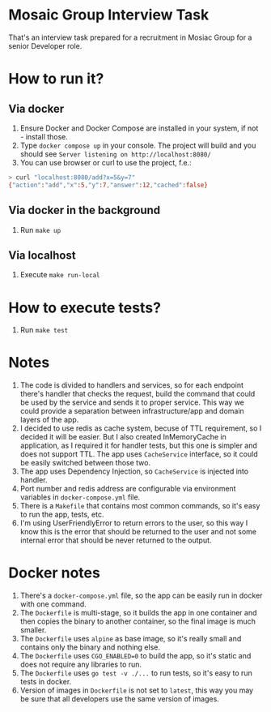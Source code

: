 # Mosaic Group Interview Task

That's an interview task prepared for a recruitment in Mosiac Group for a senior Developer role.

# How to run it?

## Via docker

1. Ensure Docker and Docker Compose are installed in your system, if not - install those.
2. Type `docker compose up` in your console. The project will build and you should see `Server listening on http://localhost:8080/`
3. You can use browser or curl to use the project, f.e.:
```bash
> curl "localhost:8080/add?x=5&y=7"
{"action":"add","x":5,"y":7,"answer":12,"cached":false}
```

## Via docker in the background

1. Run `make up`


## Via localhost

1. Execute `make run-local`

# How to execute tests?

1. Run `make test`

# Notes

1. The code is divided to handlers and services, so for each endpoint there's handler that checks the request, build the command that could be used by the service and sends it to proper service. This way we could provide a separation between infrastructure/app and domain layers of the app.
2. I decided to use redis as cache system, becuse of TTL requirement, so I decided it will be easier. But I also created InMemoryCache in application, as I required it for handler tests, but this one is simpler and does not support TTL. The app uses `CacheService` interface, so it could be easily switched between those two.
3. The app uses Dependency Injection, so `CacheService` is injected into handler.
4. Port number and redis address are configurable via environment variables in `docker-compose.yml` file.
5. There is a `Makefile` that contains most common commands, so it's easy to run the app, tests, etc.
6. I'm using UserFriendlyError to return errors to the user, so this way I know this is the error that should be returned to the user and not some internal error that should be never returned to the output.

# Docker notes

1. There's a `docker-compose.yml` file, so the app can be easily run in docker with one command.
2. The `Dockerfile` is multi-stage, so it builds the app in one container and then copies the binary to another container, so the final image is much smaller.
3. The `Dockerfile` uses `alpine` as base image, so it's really small and contains only the binary and nothing else.
4. The `Dockerfile` uses `CGO_ENABLED=0` to build the app, so it's static and does not require any libraries to run.
5. The `Dockerfile` uses `go test -v ./...` to run tests, so it's easy to run tests in docker.
6. Version of images in `Dockerfile` is not set to `latest`, this way you may be sure that all developers use the same version of images.